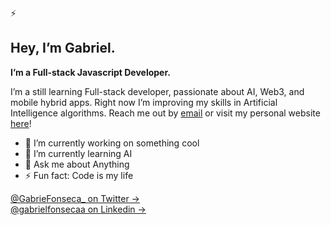 ⚡

## Hey, I’m Gabriel.

<b>I’m a Full-stack Javascript Developer.</b>

I’m a still learning Full-stack developer, passionate about AI, Web3, and mobile hybrid apps. Right now I’m improving my skills in Artificial Intelligence algorithms.
Reach me out by [email](mailTo:jg.fonseca@outlook.pt) or visit my personal website [here](https://t.co/QXEaIQgVBv)!

- 🔭 I’m currently working on something cool
- 🌱 I’m currently learning AI
- 💬 Ask me about Anything
- ⚡ Fun fact: Code is my life

[@GabrieFonseca\_ on Twitter &rarr;](https://twitter.com/GabrieFonseca_)
<br />
[@gabrielfonsecaa on Linkedin &rarr;](https://www.linkedin.com/in/gabrielfonsecaa/)
